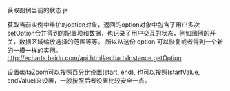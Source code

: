 获取图例当前的状态.js


获取当前实例中维护的option对象，返回的option对象中包含了用户多次setOption合并得到的配置项和数据，也记录了用户交互的状态，例如图例的开关，数据区域缩放选择的范围等等。
所以从这份 option 可以恢复或者得到一个新的一模一样的实例。
http://echarts.baidu.com/api.html#echartsInstance.getOption

设置dataZoom可以按照百分比设置(start, end), 也可以按照(startValue, endValue)来设置，一般按照后者设置比较安全一点。